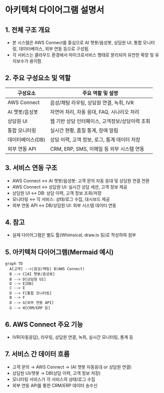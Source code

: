 # 아키텍처 다이어그램 설명서

## 1. 전체 구조 개요
- 본 시스템은 AWS Connect를 중심으로 AI 챗봇/음성봇, 상담원 UI, 통합 모니터링, 데이터베이스, 외부 연동 등으로 구성됨.
- 각 서비스는 클라우드 환경에서 마이크로서비스 형태로 분리되어 유연한 확장 및 유지보수가 용이함.

## 2. 주요 구성요소 및 역할
| 구성요소           | 주요 역할 및 설명                                  |
|--------------------|---------------------------------------------------|
| AWS Connect        | 음성/채팅 라우팅, 상담원 연결, 녹취, IVR           |
| AI 챗봇/음성봇      | 자연어 처리, 자동 응대, FAQ, 시나리오 처리         |
| 상담원 UI          | 웹 기반 상담 인터페이스, 고객정보/상담이력 조회    |
| 통합 모니터링      | 실시간 현황, 품질 통계, 장애 알림                  |
| 데이터베이스(DB)   | 상담 이력, 고객 정보, 로그, 통계 데이터 저장       |
| 외부 연동 API      | CRM, ERP, SMS, 이메일 등 외부 시스템 연동          |

## 3. 서비스 연동 구조
- AWS Connect ↔ AI 챗봇/음성봇: 고객 문의 자동 응대 및 상담원 연결 전환
- AWS Connect ↔ 상담원 UI: 실시간 상담 세션, 고객 정보 제공
- 상담원 UI ↔ DB: 상담 이력, 고객 정보 조회/저장
- 모니터링 ↔ 각 서비스: 상태/로그 수집, 대시보드 제공
- 외부 연동 API ↔ DB/상담원 UI: 외부 시스템 데이터 연동

## 4. 참고
- 실제 다이어그램은 별도 툴(Whimsical, draw.io 등)로 작성하여 첨부 

## 5. 아키텍처 다이어그램(Mermaid 예시)
```mermaid
graph TD
  A[고객] -->|음성/채팅| B(AWS Connect)
  B --> C[AI 챗봇/음성봇]
  B --> D[상담원 UI]
  D --> E[DB]
  C --> E
  D --> F[통합 모니터링]
  B --> F
  D --> G[외부 연동 API]
  G --> H[CRM/ERP 등]
```

## 6. AWS Connect 주요 기능
- IVR(자동응답), 라우팅, 상담원 연결, 녹취, 실시간 모니터링, 통계 등

## 7. 서비스 간 데이터 흐름
- 고객 문의 → AWS Connect → (AI 챗봇 자동응대 or 상담원 연결)
- 상담원 UI/챗봇 → DB(상담 이력, 고객 정보 저장)
- 모니터링 서비스가 각 서비스의 상태/로그 수집
- 외부 연동 API를 통한 CRM/ERP 데이터 송수신 
